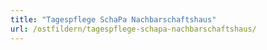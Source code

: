 ```yaml
---
title: "Tagespflege SchaPa Nachbarschaftshaus"
url: /ostfildern/tagespflege-schapa-nachbarschaftshaus/
---
```

